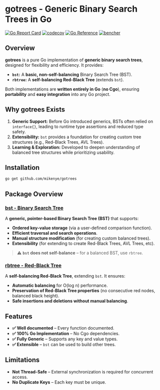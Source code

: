 # gotrees - Generic Binary Search Trees in Go

[![Go Report Card](https://goreportcard.com/badge/github.com/mikenye/gotrees)](https://goreportcard.com/report/github.com/mikenye/gotrees)
[![codecov](https://codecov.io/gh/mikenye/gotrees/graph/badge.svg?token=SXQZZUMRAX)](https://codecov.io/gh/mikenye/gotrees)
[![Go Reference](https://pkg.go.dev/badge/github.com/mikenye/gotrees.svg)](https://pkg.go.dev/github.com/mikenye/gotrees)
[![bencher](https://img.shields.io/badge/🐰_bencher-benchmarks-blue)](https://bencher.dev/perf/gotrees/plots)



## Overview

**gotrees** is a pure Go implementation of **generic binary search trees**, designed for flexibility and efficiency. It provides:

- **`bst`:** A **basic, non-self-balancing** Binary Search Tree (BST).
- **`rbtree`:** A **self-balancing Red-Black Tree** (extends `bst`).

Both implementations are **written entirely in Go** (**no Cgo**), ensuring **portability** and **easy integration** into any Go project.

## Why gotrees Exists

1. **Generic Support:** Before Go introduced generics, BSTs often relied on `interface{}`, leading to runtime type assertions and reduced type safety.
2. **Extensibility:** `bst` provides a foundation for creating custom tree structures (e.g., Red-Black Trees, AVL Trees).
3. **Learning & Exploration:** Developed to deepen understanding of balanced tree structures while prioritizing usability.

## Installation

```sh
go get github.com/mikenye/gotrees
```

## Package Overview

### **[bst - Binary Search Tree](./bst/)**

A **generic, pointer-based Binary Search Tree (BST)** that supports:
- **Ordered key-value storage** (via a user-defined comparison function).
- **Efficient traversal and search operations**.
- **Manual structure modification** (for creating custom balanced trees).
- **Extensibility** (for extending to create Red-Black Trees, AVL Trees, etc).

> ⚠️ **`bst` does not self-balance** – for a balanced BST, use `rbtree`.

### **[rbtree - Red-Black Tree](./rbtree/)**

A **self-balancing Red-Black Tree**, extending `bst`. It ensures:
- **Automatic balancing** for O(log n) performance.
- **Preservation of Red-Black Tree properties** (no consecutive red nodes, balanced black height).
- **Safe insertions and deletions without manual balancing**.

## Features
- **✅ Well documented** – Every function documented.
- **✅ 100% Go Implementation** – No Cgo dependencies.
- **✅ Fully Generic** – Supports any key and value types.
- **✅ Extensible** – `bst` can be used to build other trees.

## Limitations
- **Not Thread-Safe** – External synchronization is required for concurrent access.
- **No Duplicate Keys** – Each key must be unique.
